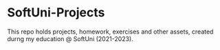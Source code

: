 # SoftUni-Projects

This repo holds projects, homework, exercises and other assets, created durng my education @ SoftUni (2021-2023).

